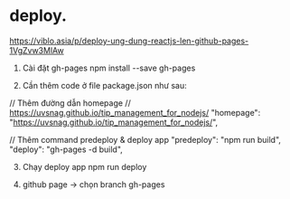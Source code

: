 # deploy.
https://viblo.asia/p/deploy-ung-dung-reactjs-len-github-pages-1VgZvw3MlAw

1. Cài đặt gh-pages
  npm install --save gh-pages

2. Cần thêm code ở file package.json như sau:

// Thêm đường dẫn homepage
// https://uvsnag.github.io/tip_management_for_nodejs/
"homepage": "https://uvsnag.github.io/tip_management_for_nodejs/",

// Thêm command predeploy & deploy app
"predeploy": "npm run build",
"deploy": "gh-pages -d build",

3. Chạy deploy app
  npm run deploy

4. github page -> chọn branch gh-pages
